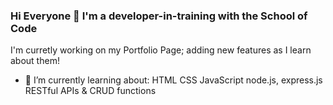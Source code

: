 ### Hi Everyone 👋 I'm a developer-in-training with the School of Code 
 I'm curretly working on my Portfolio Page; adding new features as I learn about them!

- 🌱 I’m currently learning about:
  HTML
  CSS
  JavaScript
  node.js, express.js
  RESTful APIs & CRUD functions


<!--
**Katie-W-22/Katie-W-22** is a ✨ _special_ ✨ repository because its `README.md` (this file) appears on your GitHub profile.

Here are some ideas to get you started:

- 🔭 I’m currently working on ...
- 🌱 I’m currently learning ...
- 👯 I’m looking to collaborate on ...
- 🤔 I’m looking for help with ...
- 💬 Ask me about ...
- 📫 How to reach me: ...
- 😄 Pronouns: ...
- ⚡ Fun fact: ...
-->
